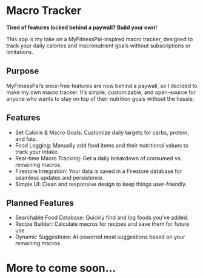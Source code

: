 # Macro Tracker  

**Tired of features locked behind a paywall? Build your own!** 

This app is my take on a MyFitnessPal-inspired macro tracker, designed to track your daily calories and macronutrient goals without subscriptions or limitations.

## Purpose  
MyFitnessPal’s once-free features are now behind a paywall, so I decided to make my own macro tracker. It’s simple, customizable, and open-source for anyone who wants to stay on top of their nutrition goals without the hassle.

## Features  
- Set Calorie & Macro Goals: Customize daily targets for carbs, protein, and fats.
- Food Logging: Manually add food items and their nutritional values to track your intake.
- Real-time Macro Tracking: Get a daily breakdown of consumed vs. remaining macros.
- Firestore Integration: Your data is saved in a Firestore database for seamless updates and persistence.
- Simple UI: Clean and responsive design to keep things user-friendly.

## Planned Features
- Searchable Food Database: Quickly find and log foods you've added.
- Recipe Builder: Calculate macros for recipes and save them for future use.
- Dynamic Suggestions: AI-powered meal suggestions based on your remaining macros.

# More to come soon...



